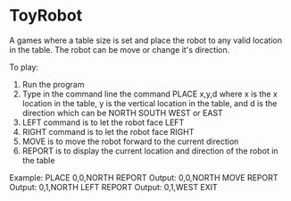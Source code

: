 # ToyRobot
A games where a table size is set and place the robot to any valid location in the table. The robot can be move or change it's direction. 

To play:
1. Run the program
2. Type in the command line the command PLACE x,y,d where x is the x location in the table, y is the vertical location in the table, and d is the direction which can be NORTH SOUTH WEST or EAST
3. LEFT command is to let the robot face LEFT
4. RIGHT command is to let the robot face RIGHT
5. MOVE is to move the robot forward to the current direction
6. REPORT is to display the current location and direction of the robot in the table

Example:
PLACE 0,0,NORTH
REPORT
Output: 0,0,NORTH
MOVE
REPORT
Output: 0,1,NORTH
LEFT
REPORT
Output: 0,1,WEST
EXIT
